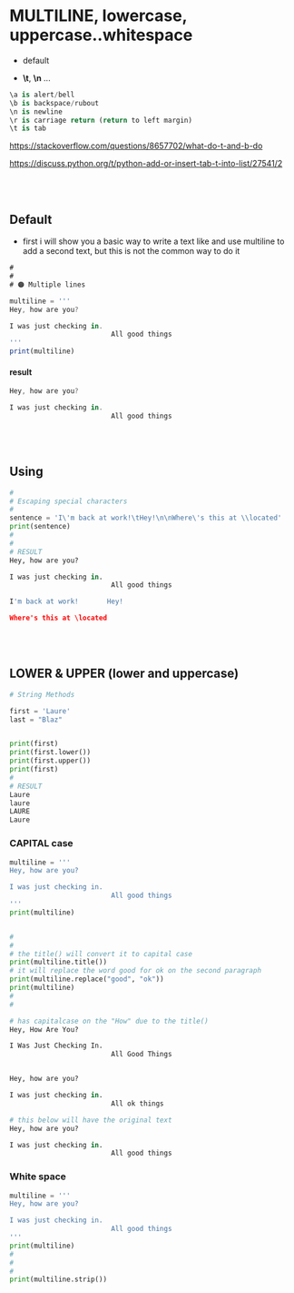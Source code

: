 # MULTILINE, lowercase, uppercase..whitespace

- default

- **\t**, **\n** ...

```python
\a is alert/bell
\b is backspace/rubout
\n is newline
\r is carriage return (return to left margin)
\t is tab
```

https://stackoverflow.com/questions/8657702/what-do-t-and-b-do

https://discuss.python.org/t/python-add-or-insert-tab-t-into-list/27541/2

<br>
<br>

## Default

- first i will show you a basic way to write a text like and use multiline to add a second text, but this is not the common way to do it

```javascript
#
#
# 🟠 Multiple lines

multiline = '''
Hey, how are you?

I was just checking in.
                         All good things
'''
print(multiline)
```

#### result

```javascript
Hey, how are you?

I was just checking in.
                         All good things
```

<br>
<br>

## Using

```python
#
# Escaping special characters
#
sentence = 'I\'m back at work!\tHey!\n\nWhere\'s this at \\located'
print(sentence)
#
#
# RESULT
Hey, how are you?

I was just checking in.
                         All good things

I'm back at work!       Hey!

Where's this at \located
```

<br>
<br>

## LOWER & UPPER (lower and uppercase)

```python
# String Methods

first = 'Laure'
last = "Blaz"


print(first)
print(first.lower())
print(first.upper())
print(first)
#
# RESULT
Laure
laure
LAURE
Laure
```

### CAPITAL case

```python
multiline = '''
Hey, how are you?

I was just checking in.
                         All good things
'''
print(multiline)


#
#
# the title() will convert it to capital case
print(multiline.title())
# it will replace the word good for ok on the second paragraph
print(multiline.replace("good", "ok"))
print(multiline)
#
#

# has capitalcase on the "How" due to the title()
Hey, How Are You?

I Was Just Checking In.
                         All Good Things


Hey, how are you?

I was just checking in.
                         All ok things

# this below will have the original text
Hey, how are you?

I was just checking in.
                         All good things
```

### White space

```python
multiline = '''
Hey, how are you?

I was just checking in.
                         All good things
'''
print(multiline)
#
#
#
print(multiline.strip())
```
